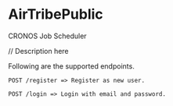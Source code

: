 # AirTribePublic
CRONOS Job Scheduler

// Description here

Following are the supported endpoints.

    POST /register => Register as new user.

    POST /login => Login with email and password.

